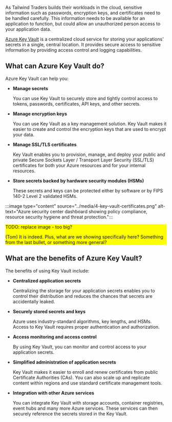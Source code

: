 As Tailwind Traders builds their workloads in the cloud, sensitive information such as passwords, encryption keys, and certificates need to be handled carefully. This information needs to be available for an application to function, but could allow an unauthorized person access to your application data.

[Azure Key Vault](https://azure.microsoft.com/services/key-vault?azure-portal=true) is a centralized cloud service for storing your applications' secrets in a single, central location. It provides secure access to sensitive information by providing access control and logging capabilities.

## What can Azure Key Vault do?

Azure Key Vault can help you:

+ **Manage secrets**

    You can use Key Vault to securely store and tightly control access to tokens, passwords, certificates, API keys, and other secrets.
+ **Manage encryption keys**

    You can use Key Vault as a key management solution. Key Vault makes it easier to create and control the encryption keys that are used to encrypt your data.
+ **Manage SSL/TLS certificates**

    Key Vault enables you to provision, manage, and deploy your public and private Secure Sockets Layer / Transport Layer Security (SSL/TLS) certificates for both your Azure resources and for your internal resources.
+ **Store secrets backed by hardware security modules (HSMs)**

    These secrets and keys can be protected either by software or by FIPS 140-2 Level 2 validated HSMs.

:::image type="content" source="../media/4-key-vault-certificates.png" alt-text="Azure security center dashboard showing policy compliance, resource security hygiene and threat protection.":::
<div style="background:yellow;">
TODO: replace image - too big?

(Tom) It is indeed. Plus, what are we showing specifically here? Something from the last bullet, or something more general?
</div>

## What are the benefits of Azure Key Vault?

The benefits of using Key Vault include:

+ **Centralized application secrets**

    Centralizing the storage for your application secrets enables you to control their distribution and reduces the chances that secrets are accidentally leaked.
+ **Securely stored secrets and keys**

    Azure uses industry-standard algorithms, key lengths, and HSMs. Access to Key Vault requires proper authentication and authorization.
+ **Access monitoring and access control**

    By using Key Vault, you can monitor and control access to your application secrets.
+ **Simplified administration of application secrets**

    Key Vault makes it easier to enroll and renew certificates from public Certificate Authorities (CAs). You can also scale up and replicate content within regions and use standard certificate management tools.
+ **Integration with other Azure services**

    You can integrate Key Vault with storage accounts, container registries, event hubs and many more Azure services. These services can then securely reference the secrets stored in the Key Vault.
